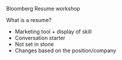 Bloomberg Resume workshop

What is a resume?
  - Marketing tool + display of skill
  - Conversation starter
  - Not set in stone
  - Changes based on the position/company

